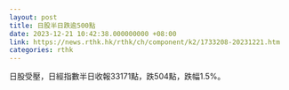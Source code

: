 ```yaml
---
layout: post
title: 日股半日跌逾500點
date: 2023-12-21 10:42:38.000000000 +08:00
link: https://news.rthk.hk/rthk/ch/component/k2/1733208-20231221.htm
categories: rthk
---
```


日股受壓，日經指數半日收報33171點，跌504點，跌幅1.5%。
